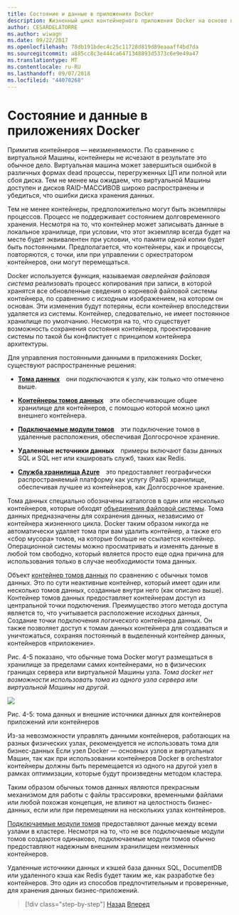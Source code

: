 ```yaml
---
title: Состояние и данные в приложениях Docker
description: Жизненный цикл контейнерного приложения Docker на основе платформы и средств Майкрософт
author: CESARDELATORRE
ms.author: wiwagn
ms.date: 09/22/2017
ms.openlocfilehash: 78db191bdec4c25c11728d819d89eaaaff4bd7da
ms.sourcegitcommit: a885cc8c3e444ca6471348893d5373c6e9e49a47
ms.translationtype: MT
ms.contentlocale: ru-RU
ms.lasthandoff: 09/07/2018
ms.locfileid: "44070268"
---
```

# <a name="state-and-data-in-docker-applications"></a>Состояние и данные в приложениях Docker

Примитив контейнеров — неизменяемости. По сравнению с виртуальной Машины, контейнеры не исчезают в результате это обычное дело. Виртуальная машина может завершиться ошибкой в различных формах dead процессы, перегруженных ЦП или полной или сбоя диска. Тем не менее мы ожидаем, что виртуальной Машины доступен и дисков RAID-МАССИВОВ широко распространены и убедиться, что ошибки диска хранения данных.

Тем не менее контейнеры, предположительно могут быть экземпляры процессов. Процесс не поддерживает состоянием долговременного хранения. Несмотря на то, что контейнер может записывать данные в локальное хранилище, при условии, что этот экземпляр всегда будет на месте будет эквивалентен при условии, что памяти одной копии будет быть постоянными. Предполагается, что контейнеры, как и процессы, повторяются, с точки, или при управлении с оркестратором контейнеров, они могут перемещаться.

Docker используется функция, называемая *оверлейная файловая система* реализовать процесс копирования при записи, в которой хранятся все обновленные сведения о корневой файловой системы контейнера, по сравнению с исходным изображением, на котором он основан. Эти изменения будут потеряны, если контейнер впоследствии удаляется из системы. Контейнер, следовательно, не имеет постоянное хранилище по умолчанию. Несмотря на то, что существует возможность сохранения состояния контейнера, проектирование системы по такой бы конфликтует с принципом контейнера архитектуры.

Для управления постоянными данными в приложениях Docker, существуют распространенные решения:

-   [**Тома данных**](https://docs.docker.com/engine/tutorials/dockervolumes/) они подключаются к узлу, как только что отмечено выше.

-   [**Контейнеры томов данных**](https://docs.docker.com/engine/tutorials/dockervolumes/#/creating-and-mounting-a-data-volume-container) эти обеспечивающие общее хранилище для контейнеров, с помощью которой можно цикл внешнего контейнера.

-   [**Подключаемые модули томов**](https://docs.docker.com/engine/tutorials/dockervolumes/#/mount-a-shared-storage-volume-as-a-data-volume) эти подключение томов в удаленные расположения, обеспечивая Долгосрочное хранение.

-   **Удаленные источники данных** примеры включают базы данных SQL и SQL нет или кэшировать служб, таких как Redis.

-   [**Служба хранилища Azure**](https://docs.microsoft.com/azure/storage/) это предоставляет географически распространяемый платформу как услугу (PaaS) хранилище, обеспечивая лучшее из контейнеров, как Долгосрочное хранение.

Тома данных специально обозначены каталогов в один или несколько контейнеров, которые обходят [объединения файловой системы](https://docs.docker.com/glossary/?term=Union%20file%20system). Тома данных предназначены для сохранения данных, независимо от контейнера жизненного цикла. Docker таким образом никогда не автоматически удаляет тома при вам удалить контейнер, а также его «сбор мусора» томов, на которые больше не ссылается контейнер. Операционной системы можно просматривать и изменять данные в любой том свободно, который является просто еще одна причина для использования только в случае необходимости тома данных.

Объект [контейнер томов данных](https://docs.docker.com/glossary/?term=volume) по сравнению с обычных томов данных. Это по сути неактивные контейнер, который имеет один или несколько томов данных, созданные внутри него (как описано выше). Контейнер томов данных предоставляет контейнерам доступ из центральной точки подключения. Преимущество этого метода доступа является то, что учитывается расположение исходных данных, Создание точки подключения логического контейнера данных. Он также позволяет доступ к томам данных контейнера для создаваться и уничтожаться, сохраняя постоянный в выделенный контейнер данных, контейнеров «приложение».

Рис. 4-5 показано, что обычные тома Docker могут размещаться в хранилище за пределами самих контейнерами, но в физических границах сервера или виртуальной Машины узла. *Тома docker нет возможности использовать тома из одного узла сервера или виртуальной Машины на другой*.

![](./media/image5.png)

Рис. 4-5: тома данных и внешние источники данных для контейнеров приложений или контейнеров

Из-за невозможности управлять данными контейнеров, работающих на разных физических узлах, рекомендуется не использовать тома для бизнес-данных Если узел Docker — основных узлов и виртуальных Машин, так как при использовании контейнеров Docker в orchestrator контейнеры должны быть перемещается из одного на другой узел в рамках оптимизации, которые будут произведены методом кластера.

Таким образом обычных томов данных являются прекрасным механизмом для работы с файлы трассировки, временными файлами или любой похожая концепция, не влияют на целостность бизнес-данных, если или при перемещении на нескольких узлах контейнеров.

[Подключаемые модули томов](https://docs.docker.com/engine/extend/plugins_volume/) предоставляют данные между всеми узлами в кластере. Несмотря на то, что не все подключаемые модули томов создаются одинаково, подключаемые модули томов обычно предоставляют надежным внешним хранилищем неизменных контейнеров.

Удаленные источники данных и кэшей база данных SQL, DocumentDB или удаленного кэша как Redis будет таким же, как разработке без контейнеров. Это один из способов предпочтительным и проверенные, для хранения данных бизнес-приложений.


>[!div class="step-by-step"]
[Назад](monolithic-applications.md)
[Вперед](soa-applications.md)
